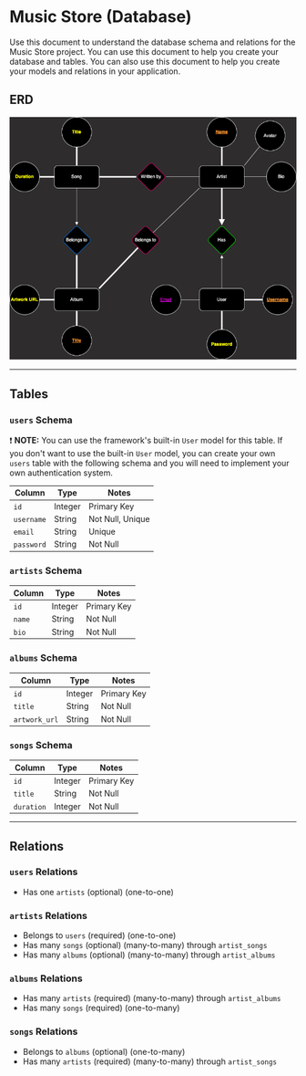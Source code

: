 # Music Store (Database)

Use this document to understand the database schema and relations for the Music Store project. You can use this document to help you create your database and tables. You can also use this document to help you create your models and relations in your application.

## ERD

![ERD](./erd.png)

---

## Tables

### `users` Schema

❗ **NOTE:** You can use the framework's built-in `User` model for this table. If you don't want to use the built-in `User` model, you can create your own `users` table with the following schema and you will need to implement your own authentication system.

| Column | Type | Notes |
| --- | --- | --- |
| `id` | Integer | Primary Key |
| `username` | String | Not Null, Unique |
| `email` | String | Unique |
| `password` | String | Not Null |

### `artists` Schema

| Column | Type | Notes |
| --- | --- | --- |
| `id` | Integer | Primary Key |
| `name` | String | Not Null |
| `bio` | String | Not Null |

### `albums` Schema

| Column | Type | Notes |
| --- | --- | --- |
| `id` | Integer | Primary Key |
| `title` | String | Not Null |
| `artwork_url` | String | Not Null |

### `songs` Schema

| Column | Type | Notes |
| --- | --- | --- |
| `id` | Integer | Primary Key |
| `title` | String | Not Null |
| `duration` | Integer | Not Null |

---

## Relations

### `users` Relations

- Has one `artists` (optional) (one-to-one)
  
### `artists` Relations

- Belongs to `users` (required) (one-to-one)
- Has many `songs` (optional) (many-to-many) through `artist_songs`
- Has many `albums` (optional) (many-to-many) through `artist_albums`

### `albums` Relations

- Has many `artists` (required) (many-to-many) through `artist_albums`
- Has many `songs` (required) (one-to-many)

### `songs` Relations

- Belongs to `albums` (optional) (one-to-many)
- Has many `artists` (required) (many-to-many) through `artist_songs`

